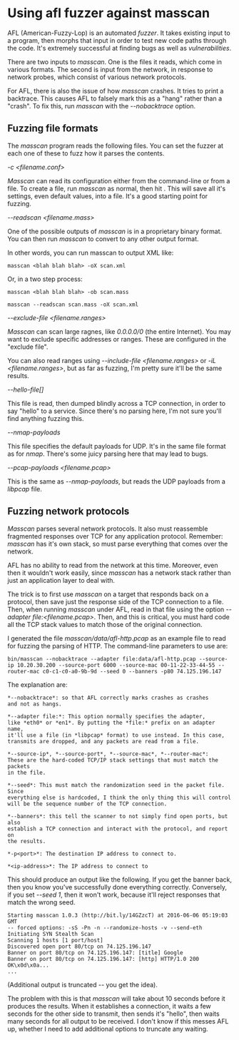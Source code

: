 Using afl fuzzer against masscan
================================

AFL (American-Fuzzy-Lop) is an automated *fuzzer*. It takes existing
input to a program, then morphs that input in order to test new 
code paths through the code. It's extremely successful at finding 
bugs as well as *vulnerabilities*.

There are two inputs to *masscan*. One is the files it reads, which
come in various formats. The second is input from the network, in 
response to network probes, which consist of various network protocols.

For AFL, there is also the issue of how *masscan* crashes. It tries to
print a backtrace. This causes AFL to falsely mark this as a "hang"
rather than a "crash". To fix this, run *masscan* with the *--nobacktrace*
option.

## Fuzzing file formats ##

The *masscan* program reads the following files. You can set the fuzzer
at each one of these to fuzz how it parses the contents.

*-c <filename.conf>*

*Masscan* can read its configuration either from the command-line or from a file.
To create a file, run *masscan* as normal, then hit <ctrl-c>. This will save all
it's settings, even default values, into a file. It's a good starting point for
fuzzing.

*--readscan <filename.mass>*

One of the possible outputs of *masscan* is in a proprietary binary format. You
can then run *masscan* to convert to any other output format.

In other words, you can run masscan to output XML like:

    masscan <blah blah blah> -oX scan.xml
    
Or, in a two step process:

    masscan <blah blah blah> -ob scan.mass
    
    masscan --readscan scan.mass -oX scan.xml
    

*--exclude-file <filename.ranges>*

*Masscan* can scan large ragnes, like *0.0.0.0/0* (the entire Internet). You may
want to exclude specific addresses or ranges. These are configured in the
"exclude file".

You can also read ranges using *--include-file <filename.ranges>* or 
*-iL <filename.ranges>*, but as far as fuzzing, I'm pretty sure it'll 
be the same results.

*--hello-file[<port>] <filename>*

This file is read, then dumped blindly across a TCP connection, in order
to say "hello" to a service. Since there's no parsing here, I'm not sure
you'll find anything fuzzing this.

*--nmap-payloads <filename>*

This file specifies the default payloads for UDP. It's in the same file
format as for *nmap*. There's some juicy parsing here that may lead
to bugs.

*--pcap-payloads <filename.pcap>*

This is the same as *--nmap-payloads*, but reads the UDP payloads from
a *libpcap* file.

## Fuzzing network protocols ##

*Masscan* parses several network protocols. It also must reassemble
fragmented responses over TCP for any application protocol. Remember:
*masscan* has it's own stack, so must parse everything that comes
over the network.

AFL has no ability to read from the network at this time. Moreover,
even then it wouldn't work easily, since *masscan* has a network stack
rather than just an application layer to deal with.

The trick is to first use *masscan* on a target that responds back
on a protocol, then save just the response side of the TCP connection
to a file. Then, when running *masscan* under AFL, read in that file
using the option *--adapter file:<filename.pcap>*. Then, and this is 
critical, you must hard code all the TCP stack values to match those
of the original connection.

I generated the file *masscan/data/afl-http.pcap* as an example file
to read for fuzzing the parsing of HTTP. The command-line parameters
to use are:

    bin/masscan --nobacktrace --adapter file:data/afl-http.pcap --source-ip 10.20.30.200 --source-port 6000 --source-mac 00-11-22-33-44-55 --router-mac c0-c1-c0-a0-9b-9d --seed 0 --banners -p80 74.125.196.147

The explanation are:

    *--nobacktrace*: so that AFL correctly marks crashes as crashes
    and not as hangs.
    
    *--adapter file:*: This option normally specifies the adapter,
    like *eth0* or *en1*. By putting the *file:* prefix on an adapter name,
    it'll use a file (in *libpcap* format) to use instead. In this case,
    transmits are dropped, and any packets are read from a file.
    
    *--source-ip*, *--source-port*, *--source-mac*, *--router-mac*:
    These are the hard-coded TCP/IP stack settings that must match the packets
    in the file.
    
    *--seed*: This must match the randomization seed in the packet file. Since
    everything else is hardcoded, I think the only thing this will control
    will be the sequence number of the TCP connection.
    
    *--banners*: this tell the scanner to not simply find open ports, but also
    establish a TCP connection and interact with the protocol, and report on
    the results.
    
    *-p<port>*: The destination IP address to connect to.
    
    *<ip-address>*: The IP address to connect to

This should produce an output like the following. If you get the
banner back, then you know you've successfully done everything
correctly. Conversely, if you set *--seed 1*, then it won't work,
because it'll reject responses that match the wrong seed.

    Starting masscan 1.0.3 (http://bit.ly/14GZzcT) at 2016-06-06 05:19:03 GMT
    -- forced options: -sS -Pn -n --randomize-hosts -v --send-eth
    Initiating SYN Stealth Scan
    Scanning 1 hosts [1 port/host]
    Discovered open port 80/tcp on 74.125.196.147
    Banner on port 80/tcp on 74.125.196.147: [title] Google
    Banner on port 80/tcp on 74.125.196.147: [http] HTTP/1.0 200 OK\x0d\x0a...
    ...
    
(Additional output is truncated -- you get the idea).

The problem with this is that *masscan* will take about 10 seconds before it 
produces the results. When it establishes a connection, it waits a few seconds
for the other side to transmit, then sends it's "hello", then waits many
seconds for all output to be received. I don't know if this messes AFL up,
whether I need to add additional options to truncate any waiting.








